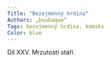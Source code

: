 ```yaml
---
Title: "Bezejmenný hrdina"
Authors: „boubaque“
Tags: bezejmenný hrdina, komiks
Color: blue
---
```

Díl XXV. Mrzutosti stáří
